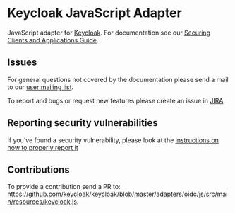 Keycloak JavaScript Adapter
===========================

JavaScript adapter for [Keycloak](http://www.keycloak.org/). For documentation see our [Securing Clients and Applications Guide](http://www.keycloak.org/docs/latest/securing_apps/topics/oidc/javascript-adapter.html).

## Issues

For general questions not covered by the documentation please send a mail to our [user mailing list](https://lists.jboss.org/mailman/listinfo/keycloak-user).

To report and bugs or request new features please create an issue in [JIRA](https://issues.jboss.org/browse/KEYCLOAK).

## Reporting security vulnerabilities

If you've found a security vulnerability, please look at the [instructions on how to properly report it](http://www.keycloak.org/security.html)

## Contributions

To provide a contribution send a PR to:	https://github.com/keycloak/keycloak/blob/master/adapters/oidc/js/src/main/resources/keycloak.js.
